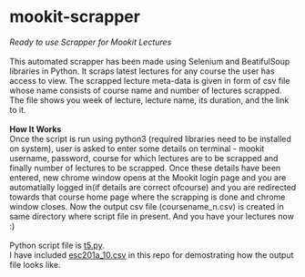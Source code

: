 # mookit-scrapper
*Ready to use Scrapper for Mookit Lectures*
\
\
This automated scrapper has been made using Selenium and BeatifulSoup libraries in Python. 
It scraps latest lectures for any course the user has access to view. The scrapped lecture meta-data is given in form of csv file whose name consists of course name
and number of lectures scrapped. The file shows you week of lecture, lecture name, its duration, and the link to it.
\
\
**How It Works**
\
Once the script is run using python3 (required libraries need to be installed on system), user is asked to enter some details on terminal - mookit username, password, course for which lectures are to be scrapped and finally number of lectures to be scrapped. Once these details have been entered, new chrome window opens 
at the Mookit login page and you are automatially logged in(if details are correct ofcourse) and you are redirected towards that course home page where the scrapping is done and chrome window closes. Now the output csv file (coursename_n.csv) is created in same directory where script file in present. And you have your lectures now :)
\
\
Python script file is [t5.py](github.com/harshit-bansal18/mookit-scrapper/blob/main/t5.py).
\
I have included [esc201a_10.csv](github.com/harshit-bansal18/mookit-scrapper/blob/main/esc201a_10.csv) in this repo for demostrating how the output file looks like.

